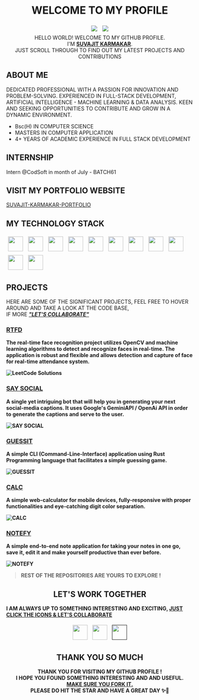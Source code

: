 
# <div align="center">WELCOME TO MY PROFILE</div>

<!-- <p align="center">
    <img src="./images/PROFILE-ROUND-CROPPED.jpg" alt="Profile Banner">
</p> -->


<div align="center">
<img src="https://img.shields.io/github/followers/SUVAJIT-KARMAKAR?style=social" style="padding:5px">
<img src="https://img.shields.io/github/stars/SUVAJIT-KARMAKAR?style=social" style="padding:5px">
</div>

<div align="center">HELLO WORLD! WELCOME TO MY GITHUB PROFILE. <br>I'M <u><b>SUVAJIT KARMAKAR</b></u>.<br> JUST SCROLL THROUGH TO FIND OUT MY LATEST PROJECTS AND CONTRIBUTIONS</div>

## ABOUT ME

DEDICATED PROFESSIONAL WITH A PASSION FOR INNOVATION AND PROBLEM-SOLVING.
EXPERIENCED IN FULL-STACK DEVELOPMENT, ARTIFICIAL INTELLIGENCE - MACHINE LEARNING & DATA ANALYSIS. KEEN AND SEEKING OPPORTUNITIES TO CONTRIBUTE AND GROW IN A DYNAMIC ENVIRONMENT.

- Bsc(H) IN COMPUTER SCIENCE
- MASTERS IN COMPUTER APPLICATION
- 4+ YEARS OF ACADEMIC EXPERIENCE IN FULL STACK DEVELOPMENT

## INTERNSHIP
Intern @CodSoft in month of July - BATCH61

## VISIT MY PORTFOLIO WEBSITE
<a href="https://suvajit-karmakar-portfolio.vercel.app"> SUVAJIT-KARMAKAR-PORTFOLIO</a>

## MY TECHNOLOGY STACK

<div >
<img style="padding:5px;" width="40px" src="./icons/c.svg">
<img style="padding:5px;" width="40px" src="./icons/cpp.svg">
<img style="padding:5px;" width="40px" src="./icons/html.svg">
<img style="padding:5px;" width="40px" src="./icons/css.svg">
<img style="padding:5px;" width="40px" src="./icons/js.svg">
<img style="padding:5px;" width="40px" src="./icons/ts.svg">
<img style="padding:5px;" width="40px" src="./icons/node-js.svg">
<img style="padding:5px;" width="40px" src="./icons/tailwind.svg">
<img style="padding:5px;" width="40px" src="./icons/react.svg">
<img style="padding:5px;" width="40px" src="./icons/mongodb.svg">
<img style="padding:5px;" width="40px" src="./icons/vite.svg">
</div>

## PROJECTS

HERE ARE SOME OF THE SIGNIFICANT PROJECTS, FEEL FREE TO HOVER AROUND AND TAKE A LOOK AT THE CODE BASE, <br>IF MORE <b><i><u>"LET'S COLLABORATE"</u></i><b>



### [RTFD](https://github.com/SUVAJIT-KARMAKAR/REAL-TIME-FACE-DETECTION-SYSTEM)
The real-time face recognition project utilizes OpenCV and machine learning algorithms to detect and recognize faces in real-time. The application is robust and flexible and allows detection and capture of face for real-time attendance system.

![LeetCode Solutions](images/RTFD.png)




### [SAY SOCIAL](https://github.com/SUVAJIT-KARMAKAR/SAY-SOCIAL-TELEGRAM-BOT)
A single yet intriguing bot that will help you in generating your next social-media captions. It uses Google's GeminiAPI / OpenAi API in order to generate the captions and serve to the user.

![SAY SOCIAL](images/SAY-SOCIAL-LOGO.png)




### [GUESSIT](https://github.com/SUVAJIT-KARMAKAR/GUESS-IT-CLI)
A simple CLI (Command-Line-Interface) application using Rust Programming language that facilitates a simple guessing game.

![GUESSIT](images/GUESSIT.png)



### [CALC](https://github.com/SUVAJIT-KARMAKAR/CALC)
A simple web-calculator for mobile devices, fully-responsive with proper functionalities and eye-catching digit color separation.

![CALC](images/CALC-LOGO.png)



### [NOTEFY]()
A simple end-to-end note application for taking your notes in one go, save it, edit it and make yourself productive than ever before.

![NOTEFY](images/NOTEFY-LOGO.jpeg)





> REST OF THE REPOSITORIES ARE YOURS TO EXPLORE !

## <div align="center"> LET'S WORK TOGETHER </div>

I AM ALWAYS UP TO SOMETHING INTERESTING AND EXCITING, 
<u>JUST CLICK THE ICONS & LET'S COLLABORATE</u>


<div align="center">
<a href="mailto:ikarmakarsuvajit@gmail.com"><img style="padding:5px;" width="40px" src="./icons/GMAIL.png"></a>
<a href="https://www.linkedin.com/in/suvajit-karmakar-677112220/"><img style="padding:5px;" width="40px" src="./icons/LINKEDIN.png"></a>
<a  href="" ><img style="padding:5px;" width="40px" src="./icons/FIVERR.png"></a>
</div>



## <div align="center"> THANK YOU SO MUCH </div>

<div align="center">
THANK YOU FOR VISITING MY GITHUB PROFILE ! <br>I HOPE YOU FOUND SOMETHING INTERESTING AND AND USEFUL.<br><u>MAKE SURE YOU FORK IT.</u> <br> PLEASE DO HIT THE STAR AND HAVE A GREAT DAY
✨🌟</div>